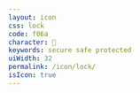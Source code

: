 ```yaml
---
layout: icon
css: lock
code: f06a
character: 
keywords: secure safe protected
uiWidth: 32
permalink: /icon/lock/
isIcon: true
---
```

